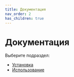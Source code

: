 ```yaml
---
title: Документация
nav_order: 2
has_children: true
---
```


# Документация

Выберите подраздел:
- [Установка](install.md)
- [Использование](usage.md)
